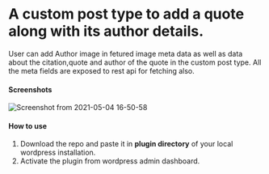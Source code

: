 # A custom post type to add a quote along with its author details.

User can add Author image in fetured image meta data as well as data about the citation,quote and author of the quote in the custom post type. All the meta fields are exposed to rest api for fetching also.

#### Screenshots
![Screenshot from 2021-05-04 16-50-58](https://user-images.githubusercontent.com/22026768/116996371-ee036980-acf8-11eb-8789-4d04844f2a70.png)


#### How to use
1. Download the repo and paste it in **plugin directory** of your local wordpress installation.
2. Activate the plugin from wordpress admin dashboard.
